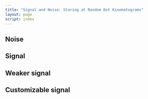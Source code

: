```yaml
---
title: "Signal and Noise: Staring at Random Dot Kinematograms"
layout: page
script: index
---
```


## Noise

<sdt-example-human>
  <sdt-control run pause></sdt-control>
  <rdk-task count="100" coherence="0" trials="1" probability="1" duration="Infinity"
    wait="0" iti="0"></rdk-task>
</sdt-example-human>

## Signal

<sdt-example-human>
  <sdt-control run pause></sdt-control>
  <rdk-task count="100" coherence="1" trials="1" probability="1" duration="Infinity"
    wait="0" iti="0"></rdk-task>
</sdt-example-human>

## Weaker signal

<sdt-example-human>
  <sdt-control run pause></sdt-control>
  <rdk-task count="100" coherence="0.5" trials="1" probability="1" duration="Infinity"
    wait="0" iti="0"></rdk-task>
</sdt-example-human>

## Customizable signal

<sdt-example-human>
  <sdt-control run pause coherence="0.5"></sdt-control>
  <rdk-task count="100" coherence="0.5" trials="1" probability="1" duration="Infinity"
    wait="0" iti="0"></rdk-task>
</sdt-example-human>
